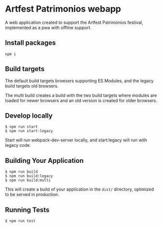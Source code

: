 # Artfest Patrimonios webapp

A web application created to support the Artfest Patrimónios festival, implemented as a pwa with offline support.

## Install packages

```
npm i
```

## Build targets
The default build targets browsers supporting ES Modules, and the legacy build targets old browsers.

The multi build creates a build with the two build targets where modules are loaded for newer browsers and an old version is created for older browsers.

## Develop locally

```
$ npm run start
$ npm run start:legacy
```

Start will run webpack-dev-server locally, and start:legacy will run with legacy code.

## Building Your Application

```
$ npm run build
$ npm run build:legacy
$ npm run build:multi
```

This will create a build of your application in the `dist/` directory, optimized to be served in production.

## Running Tests

```
$ npm run test
```

